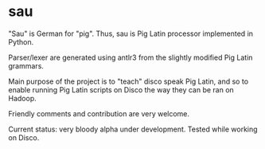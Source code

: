 sau
===

"Sau" is German for "pig". Thus, sau is Pig Latin processor implemented in Python.

Parser/lexer are generated using antlr3 from the slightly modified Pig Latin grammars.

Main purpose of the project is to "teach" disco speak Pig Latin, and so to enable running Pig Latin scripts on Disco the way they can be ran on Hadoop.

Friendly comments and contribution are very welcome.

Current status: very bloody alpha under development. Tested while working on Disco.
